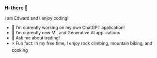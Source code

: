 ### Hi there 👋

I am Edward and I enjoy coding!

- 🔭 I’m currently working on my own ChatGPT application!
- 🌱 I’m currently new ML and Generative AI applications
- 💬 Ask me about trading!
- ⚡ Fun fact: In my free time, I enjoy rock climbing, mountain biking, and cooking

